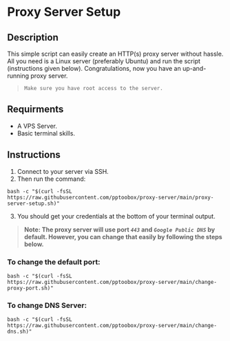 # Proxy Server Setup
## Description
This simple script can easily create an HTTP(s) proxy server without hassle. All you need is a Linux server (preferably Ubuntu) and run the script (instructions given below). Congratulations, now you have an up-and-running proxy server.

> `Make sure you have root access to the server.`

## Requirments
+ A VPS Server.
+ Basic terminal skills.

## Instructions
1. Connect to your server via SSH.
2. Then run the command:
```
bash -c "$(curl -fsSL https://raw.githubusercontent.com/pptoobox/proxy-server/main/proxy-server-setup.sh)"
```
3. You should get your credentials at the bottom of your terminal output.

> **Note: The proxy server will use port _`443`_ and _`Google Public DNS`_ by default. However, you can change that easily by following the steps below.**

### To change the default port:
```
bash -c "$(curl -fsSL https://raw.githubusercontent.com/pptoobox/proxy-server/main/change-proxy-port.sh)"
```

### To change DNS Server:
```
bash -c "$(curl -fsSL https://raw.githubusercontent.com/pptoobox/proxy-server/main/change-dns.sh)"
```
